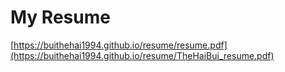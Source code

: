 # My Resume

[https://buithehai1994.github.io/resume/resume.pdf](https://buithehai1994.github.io/resume/TheHaiBui_resume.pdf)


